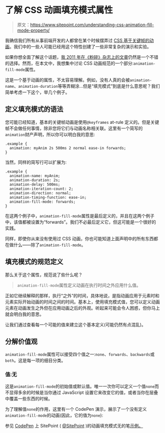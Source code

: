# 了解 CSS 动画填充模式属性

> 原文：<https://www.sitepoint.com/understanding-css-animation-fill-mode-property/>

我确信我们所有从事前端开发的人都曾在某个时候摆弄过 [CSS 基于关键帧的动画](http://dev.w3.org/csswg/css-animations/)。我们中的一些人可能已经用这个特性创建了一些非常复杂的演示和实验。

如果你想全面了解这个话题，[我 2011 年在《粉碎》杂志上的文章](http://www.smashingmagazine.com/2011/05/17/an-introduction-to-css3-keyframe-animations/)仍然是一个不错的选择。然而，在本文中，我想集中讨论 CSS 动画规范的一个部分:`animation-fill-mode`属性。

这是一个基于动画的属性，不太容易理解。例如，没有人真的会被`animation-name`、`animation-duration`等等弄糊涂…但是“填充模式”到底是什么意思呢？我们简单考虑一下这个，举几个例子。

## 定义填充模式的语法

您可能已经知道，基本的关键帧动画是使用`@keyframes` at-rule 定义的。但是关键帧不会做任何事情，除非您将它们与动画名称相关联。这里有一个简写的`animation`财产声明，所以你可以明白我的意思:

```
.example {
  animation: myAnim 2s 500ms 2 normal ease-in forwards;
}
```

当然，同样的简写行可以扩展为:

```
.example {
  animation-name: myAnim;
  animation-duration: 2s;
  animation-delay: 500ms;
  animation-iteration-count: 2;
  animation-direction: normal;
  animation-timing-function: ease-in;
  animation-fill-mode: forwards;
}
```

在这两个例子中，`animation-fill-mode`属性是最后定义的，并且在这两个例子中，该值都被设置为“forwards”。我们不必最后定义它，但这可能是一个很好的实践。

同样，即使你从来没有使用过 CSS 动画，你也可能知道上面声明中的所有东西都在做什么——除了`animation-fill-mode`。

## 填充模式的规范定义

那么关于这个属性，规范说了些什么呢？

> `animation-fill-mode`属性定义动画在执行时间之外应用什么值。

正如它继续解释的那样，执行“之外”的时间，具体地说，是指动画应用于元素时和元素实际开始动画的时间之间的时间。基本上，使用填充模式值，您可以定义动画元素在动画发生之外但在应用动画之后的外观。听起来可能会令人困惑，但你马上就会明白我的意思。

让我们通过查看每一个可能的值来建立这个基本定义(可能仍然有点混乱)。

## 分解价值观

`animation-fill-mode`属性可以接受四个值之一:`none`、`forwards`、`backwards`或`both`。这是每一项的细目分类。

### 值:无

这是`animation-fill-mode`的初始值或默认值。唯一一次你可以定义一个值`none`而不显得多余的时候是当你通过 JavaScript 设置它来改变它的值，或者当你在层叠中覆盖一些东西的时候。

为了理解值`none`的作用，这里有一个 CodePen 演示，展示了一个没有定义`animation-fill-mode`的动画(因此，它的值为`none`):

参见 [CodePen](http://codepen.io) 上 SitePoint ( [@SitePoint](http://codepen.io/SitePoint) )的动画填充模式无的笔[示例。](http://codepen.io/SitePoint/pen/KwBezM/)